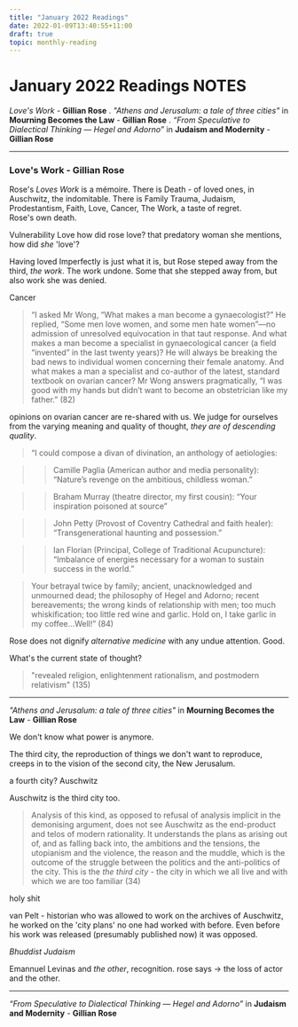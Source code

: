 ```yaml
---
title: "January 2022 Readings"
date: 2022-01-09T13:40:55+11:00
draft: true
topic: monthly-reading
---
```

# January 2022 Readings NOTES

*Love's Work* - **Gillian Rose** . 
*"Athens and Jerusalum: a tale of three cities"* in **Mourning Becomes the Law** - **Gillian Rose** . 
*“From Speculative to Dialectical Thinking — Hegel and Adorno”* in **Judaism and Modernity** - **Gillian Rose**

-------------------------

### **Love's Work - Gillian Rose** 

Rose's *Loves Work* is a mémoire. There is Death - of loved ones, in Auschwitz, the indomitable. There is Family Trauma, Judaism, Prodestantism, Faith, Love, Cancer, The Work, a taste of regret.  
Rose's own death. 


Vulnerability 
Love
how did rose love?
that predatory woman she mentions, how did *she* 'love'?

Having loved Imperfectly is just what it is, but Rose steped away from the third, *the work*.
The work undone. Some that she stepped away from, but also work she was denied. 

Cancer

>“I asked Mr Wong, “What makes a man become a gynaecologist?” He replied, “Some men love women, and some men hate women”—no admission of unresolved equivocation in that taut response. And what makes a man become a specialist in gynaecological cancer (a field “invented” in the last twenty years)? He will always be breaking the bad news to individual women concerning their female anatomy. And what makes a man a specialist and co-author of the latest, standard textbook on ovarian cancer? Mr Wong answers pragmatically, “I was good with my hands but didn’t want to become an obstetrician like my father.” (82)


opinions on ovarian cancer are re-shared with us. We judge for ourselves from the varying meaning and quality of thought, *they are of descending quality*.


>“I could compose a divan of divination, an anthology of aetiologies:

>>Camille Paglia (American author and media personality): “Nature’s revenge on the ambitious, childless woman.”

>>Braham Murray (theatre director, my first cousin): “Your inspiration poisoned at source”

>>John Petty (Provost of Coventry Cathedral and faith healer): “Transgenerational haunting and possession.”

>>Ian Florian (Principal, College of Traditional Acupuncture): “Imbalance of energies necessary for a woman to sustain success in the world.”

>Your betrayal twice by family; ancient, unacknowledged and unmourned dead; the philosophy of Hegel and Adorno; recent bereavements; the wrong kinds of relationship with men; too much whiskification; too little red wine and garlic. Hold on, I take garlic in my coffee…Well!” (84)

Rose does not dignify *alternative medicine* with any undue attention. Good. 


What's the current state of thought?

> "revealed religion, enlightenment rationalism, and postmodern relativism" (135)


-------------------------

*"Athens and Jerusalum: a tale of three cities"* in **Mourning Becomes the Law** - **Gillian Rose**  



We don't know what power is anymore.

The third city, the reproduction of things we don't want to reproduce, creeps in to the vision of the second city, the New Jerusalum.

a fourth city? Auschwitz 

Auschwitz is the third city too.

>Analysis of this kind, as opposed to refusal of analysis implicit in the demonising argument, does not see Auschwitz as the end-product and telos of modern rationality. It understands the plans as arising out of, and as falling back into, the ambitions and the tensions, the utopianism and the violence, the reason and the muddle, which is the outcome of the struggle between the politics and the anti-politics of the city. This is the *the third city* - the city in which we all live and with which we are too familiar (34)

 holy shit

van Pelt - historian who was allowed to work on the archives of Auschwitz, he worked on the 'city plans' no one had worked with before. Even before his work was released (presumably published now) it was opposed.


*Bhuddist Judaism*

Emannuel Levinas and *the other*, recognition.
rose says -> the loss of actor and the other.


-------------------------

*“From Speculative to Dialectical Thinking — Hegel and Adorno”* in **Judaism and Modernity** - **Gillian Rose**
